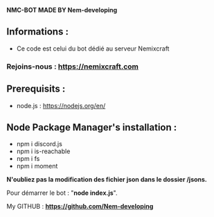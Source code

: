 __**NMC-BOT MADE BY Nem-developing**__

## Informations : 
- Ce code est celui du bot dédié au serveur Nemixcraft
### Rejoins-nous : https://nemixcraft.com

## Prerequisits : 
- node.js : https://nodejs.org/en/


## Node Package Manager's installation : 
- npm i discord.js
- npm i is-reachable
- npm i fs
- npm i moment

**N'oubliez pas la modification des fichier json dans le dossier /jsons.**

Pour démarrer le bot : "**node index.js**".

My GITHUB : **https://github.com/Nem-developing**
